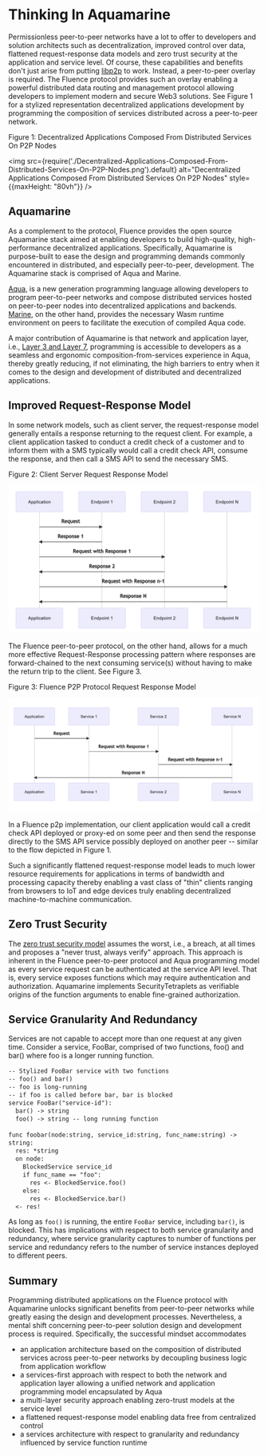# Thinking In Aquamarine

Permissionless peer-to-peer networks have a lot to offer to developers and solution architects such as decentralization, improved control over data, flattened request-response data models and zero trust security at the application and service level. Of course, these capabilities and benefits don't just arise from putting [libp2p](https://libp2p.io) to work. Instead, a peer-to-peer overlay is required. The Fluence protocol provides such an overlay enabling a powerful distributed data routing and management protocol allowing developers to implement modern and secure Web3 solutions. See Figure 1 for a stylized representation decentralized applications development by programming the composition of services distributed across a peer-to-peer network.

Figure 1: Decentralized Applications Composed From Distributed Services On P2P Nodes

<img
  src={require('./Decentralized-Applications-Composed-From-Distributed-Services-On-P2P-Nodes.png').default}
  alt="Decentralized Applications Composed From Distributed Services On P2P Nodes"
  style={{maxHeight: "80vh"}}
/>

## Aquamarine

As a complement to the protocol, Fluence provides the open source Aquamarine stack aimed at enabling developers to build high-quality, high-performance decentralized applications. Specifically, Aquamarine is purpose-built to ease the design and programming demands commonly encountered in distributed, and especially peer-to-peer, development. The Aquamarine stack is comprised of Aqua and Marine.

[Aqua](../../aqua-book/introduction.md), is a new generation programming language allowing developers to program peer-to-peer networks and compose distributed services hosted on peer-to-peer nodes into decentralized applications and backends. [Marine](https://github.com/fluencelabs/marine), on the other hand, provides the necessary Wasm runtime environment on peers to facilitate the execution of compiled Aqua code.

A major contribution of Aquamarine is that network and application layer, i.e., [Layer 3 and Layer 7](https://en.wikipedia.org/wiki/OSI_model), programming is accessible to developers as a seamless and ergonomic composition-from-services experience in Aqua, thereby greatly reducing, if not eliminating, the high barriers to entry when it comes to the design and development of distributed and decentralized applications.

## Improved Request-Response Model

In some network models, such as client server, the request-response model generally entails a response returning to the request client. For example, a client application tasked to conduct a credit check of a customer and to inform them with a SMS typically would call a credit check API, consume the response, and then call a SMS API to send the necessary SMS.

Figure 2: Client Server Request Response Model

![Figure 2: Client Server Request Response Model](./Client-Server-Request-Response-Model.png)

The Fluence peer-to-peer protocol, on the other hand, allows for a much more effective Request-Response processing pattern where responses are forward-chained to the next consuming service(s) without having to make the return trip to the client. See Figure 3.

Figure 3: Fluence P2P Protocol Request Response Model

![Figure 3: Fluence P2P Protocol Request Response Model](./Fluence-P2P-Protocol-Request-Response-Model.png)

In a Fluence p2p implementation, our client application would call a credit check API deployed or proxy-ed on some peer and then send the response directly to the SMS API service possibly deployed on another peer -- similar to the flow depicted in Figure 1.

Such a significantly flattened request-response model leads to much lower resource requirements for applications in terms of bandwidth and processing capacity thereby enabling a vast class of "thin" clients ranging from browsers to IoT and edge devices truly enabling decentralized machine-to-machine communication.

## Zero Trust Security

The [zero trust security model](https://en.wikipedia.org/wiki/Zero_trust_security_model) assumes the worst, i.e., a breach, at all times and proposes a "never trust, always verify" approach. This approach is inherent in the Fluence peer-to-peer protocol and Aqua programming model as every service request can be authenticated at the service API level. That is, every service exposes functions which may require authentication and authorization. Aquamarine implements SecurityTetraplets as verifiable origins of the function arguments to enable fine-grained authorization.

## Service Granularity And Redundancy

Services are not capable to accept more than one request at any given time. Consider a service, FooBar, comprised of two functions, foo() and bar() where foo is a longer running function.

```aqua
-- Stylized FooBar service with two functions
-- foo() and bar()
-- foo is long-running
-- if foo is called before bar, bar is blocked
service FooBar("service-id"):
  bar() -> string
  foo() -> string -- long running function 

func foobar(node:string, service_id:string, func_name:string) -> string:
  res: *string
  on node:
    BlockedService service_id
    if func_name == "foo":
      res <- BlockedService.foo()
    else:
      res <- BlockedService.bar()
  <- res!
```

As long as `foo()` is running, the entire `FooBar` service, including `bar()`, is blocked. This has implications with respect to both service granularity and redundancy, where service granularity captures to number of functions per service and redundancy refers to the number of service instances deployed to different peers.

## Summary

Programming distributed applications on the Fluence protocol with Aquamarine unlocks significant benefits from peer-to-peer networks while greatly easing the design and development processes. Nevertheless, a mental shift concerning peer-to-peer solution design and development process is required. Specifically, the successful mindset accommodates

- an application architecture based on the composition of distributed services across peer-to-peer networks by decoupling business logic from application workflow
- a services-first approach with respect to both the network and application layer allowing a unified network and application programming model encapsulated by Aqua
- a multi-layer security approach enabling zero-trust models at the service level
- a flattened request-response model enabling data free from centralized control
- a services architecture with respect to granularity and redundancy influenced by service function runtime
